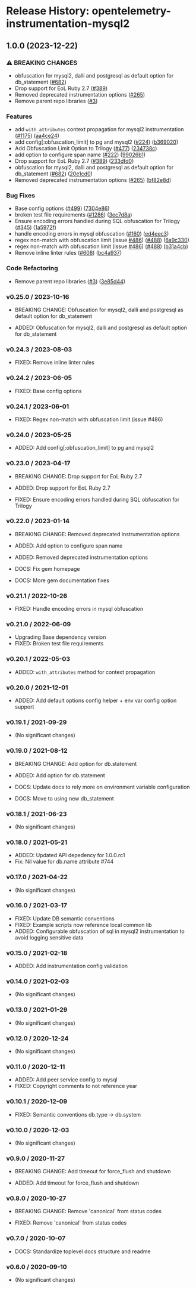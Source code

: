 # Release History: opentelemetry-instrumentation-mysql2

## 1.0.0 (2023-12-22)


### ⚠ BREAKING CHANGES

* obfuscation for mysql2, dalli and postgresql as default option for db_statement ([#682](https://github.com/open-telemetry/opentelemetry-ruby-contrib/issues/682))
* Drop support for EoL Ruby 2.7 ([#389](https://github.com/open-telemetry/opentelemetry-ruby-contrib/issues/389))
* Removed deprecated instrumentation options ([#265](https://github.com/open-telemetry/opentelemetry-ruby-contrib/issues/265))
* Remove parent repo libraries ([#3](https://github.com/open-telemetry/opentelemetry-ruby-contrib/issues/3))

### Features

* add `with_attributes` context propagation for mysql2 instrumentation ([#1175](https://github.com/open-telemetry/opentelemetry-ruby-contrib/issues/1175)) ([aa4ce24](https://github.com/open-telemetry/opentelemetry-ruby-contrib/commit/aa4ce24dc88c1a5cad7e71872076ce89d9547c28))
* add config[:obfuscation_limit] to pg and mysql2 ([#224](https://github.com/open-telemetry/opentelemetry-ruby-contrib/issues/224)) ([b369020](https://github.com/open-telemetry/opentelemetry-ruby-contrib/commit/b36902099ea90dc23d06bdc424a3fd6d08d5f9d7))
* Add Obfuscation Limit Option to Trilogy ([#477](https://github.com/open-telemetry/opentelemetry-ruby-contrib/issues/477)) ([234738c](https://github.com/open-telemetry/opentelemetry-ruby-contrib/commit/234738c5fbd8d630d543f61d84fcefcf948756f1))
* add option to configure span name ([#222](https://github.com/open-telemetry/opentelemetry-ruby-contrib/issues/222)) ([99026b1](https://github.com/open-telemetry/opentelemetry-ruby-contrib/commit/99026b14cfe23d702b8ec99bf05d48593b15ec71))
* Drop support for EoL Ruby 2.7 ([#389](https://github.com/open-telemetry/opentelemetry-ruby-contrib/issues/389)) ([233dfd0](https://github.com/open-telemetry/opentelemetry-ruby-contrib/commit/233dfd0dae81346e9687090f9d8dfb85215e0ba7))
* obfuscation for mysql2, dalli and postgresql as default option for db_statement ([#682](https://github.com/open-telemetry/opentelemetry-ruby-contrib/issues/682)) ([20e1cd0](https://github.com/open-telemetry/opentelemetry-ruby-contrib/commit/20e1cd04f8167276453b27469912e90984a291ac))
* Removed deprecated instrumentation options ([#265](https://github.com/open-telemetry/opentelemetry-ruby-contrib/issues/265)) ([bf82e8d](https://github.com/open-telemetry/opentelemetry-ruby-contrib/commit/bf82e8d5e25766de99b803e23af6c5666c5bfc5b))


### Bug Fixes

* Base config options ([#499](https://github.com/open-telemetry/opentelemetry-ruby-contrib/issues/499)) ([7304e86](https://github.com/open-telemetry/opentelemetry-ruby-contrib/commit/7304e86e9a3beba5c20f790b256bbb54469411ca))
* broken test file requirements ([#1286](https://github.com/open-telemetry/opentelemetry-ruby-contrib/issues/1286)) ([3ec7d8a](https://github.com/open-telemetry/opentelemetry-ruby-contrib/commit/3ec7d8a456dbd3c9bbad7b397a3da8b8a311d8e3))
* Ensure encoding errors handled during SQL obfuscation for Trilogy ([#345](https://github.com/open-telemetry/opentelemetry-ruby-contrib/issues/345)) ([1a5972f](https://github.com/open-telemetry/opentelemetry-ruby-contrib/commit/1a5972f449e920bd3b54fc1033121d72f906c771))
* handle encoding errors in mysql obfuscation ([#160](https://github.com/open-telemetry/opentelemetry-ruby-contrib/issues/160)) ([ed4eec3](https://github.com/open-telemetry/opentelemetry-ruby-contrib/commit/ed4eec3320cc35079191416ef0cb6268fe51be60))
* regex non-match with obfuscation limit (issue [#486](https://github.com/open-telemetry/opentelemetry-ruby-contrib/issues/486)) ([#488](https://github.com/open-telemetry/opentelemetry-ruby-contrib/issues/488)) ([6a9c330](https://github.com/open-telemetry/opentelemetry-ruby-contrib/commit/6a9c33088c6c9f39b2bc30247a3ed825553c07d4))
* regex non-match with obfuscation limit (issue [#486](https://github.com/open-telemetry/opentelemetry-ruby-contrib/issues/486)) ([#488](https://github.com/open-telemetry/opentelemetry-ruby-contrib/issues/488)) ([b31a4cb](https://github.com/open-telemetry/opentelemetry-ruby-contrib/commit/b31a4cbb20ba7ee4a3422ce65f948a7fa3f43f85))
* Remove inline linter rules ([#608](https://github.com/open-telemetry/opentelemetry-ruby-contrib/issues/608)) ([bc4a937](https://github.com/open-telemetry/opentelemetry-ruby-contrib/commit/bc4a937ed2a0d1898f0f19ae45a2b3a0ef9a067c))


### Code Refactoring

* Remove parent repo libraries ([#3](https://github.com/open-telemetry/opentelemetry-ruby-contrib/issues/3)) ([3e85d44](https://github.com/open-telemetry/opentelemetry-ruby-contrib/commit/3e85d4436d338f326816c639cd2087751c63feb1))

### v0.25.0 / 2023-10-16

* BREAKING CHANGE: Obfuscation for mysql2, dalli and postgresql as default option for db_statement

* ADDED: Obfuscation for mysql2, dalli and postgresql as default option for db_statement

### v0.24.3 / 2023-08-03

* FIXED: Remove inline linter rules

### v0.24.2 / 2023-06-05

* FIXED: Base config options 

### v0.24.1 / 2023-06-01

* FIXED: Regex non-match with obfuscation limit (issue #486)

### v0.24.0 / 2023-05-25

* ADDED: Add config[:obfuscation_limit] to pg and mysql2

### v0.23.0 / 2023-04-17

* BREAKING CHANGE: Drop support for EoL Ruby 2.7

* ADDED: Drop support for EoL Ruby 2.7
* FIXED: Ensure encoding errors handled during SQL obfuscation for Trilogy

### v0.22.0 / 2023-01-14

* BREAKING CHANGE: Removed deprecated instrumentation options

* ADDED: Add option to configure span name
* ADDED: Removed deprecated instrumentation options
* DOCS: Fix gem homepage
* DOCS: More gem documentation fixes

### v0.21.1 / 2022-10-26

* FIXED: Handle encoding errors in mysql obfuscation

### v0.21.0 / 2022-06-09

* Upgrading Base dependency version
* FIXED: Broken test file requirements

### v0.20.1 / 2022-05-03

* ADDED: `with_attributes` method for context propagation

### v0.20.0 / 2021-12-01

* ADDED: Add default options config helper + env var config option support

### v0.19.1 / 2021-09-29

* (No significant changes)

### v0.19.0 / 2021-08-12

* BREAKING CHANGE: Add option for db.statement

* ADDED: Add option for db.statement
* DOCS: Update docs to rely more on environment variable configuration
* DOCS: Move to using new db_statement

### v0.18.1 / 2021-06-23

* (No significant changes)

### v0.18.0 / 2021-05-21

* ADDED: Updated API depedency for 1.0.0.rc1
* Fix: Nil value for db.name attribute #744

### v0.17.0 / 2021-04-22

* (No significant changes)

### v0.16.0 / 2021-03-17

* FIXED: Update DB semantic conventions
* FIXED: Example scripts now reference local common lib
* ADDED: Configurable obfuscation of sql in mysql2 instrumentation to avoid logging sensitive data

### v0.15.0 / 2021-02-18

* ADDED: Add instrumentation config validation

### v0.14.0 / 2021-02-03

* (No significant changes)

### v0.13.0 / 2021-01-29

* (No significant changes)

### v0.12.0 / 2020-12-24

* (No significant changes)

### v0.11.0 / 2020-12-11

* ADDED: Add peer service config to mysql
* FIXED: Copyright comments to not reference year

### v0.10.1 / 2020-12-09

* FIXED: Semantic conventions db.type -> db.system

### v0.10.0 / 2020-12-03

* (No significant changes)

### v0.9.0 / 2020-11-27

* BREAKING CHANGE: Add timeout for force_flush and shutdown

* ADDED: Add timeout for force_flush and shutdown

### v0.8.0 / 2020-10-27

* BREAKING CHANGE: Remove 'canonical' from status codes

* FIXED: Remove 'canonical' from status codes

### v0.7.0 / 2020-10-07

* DOCS: Standardize toplevel docs structure and readme

### v0.6.0 / 2020-09-10

* (No significant changes)
